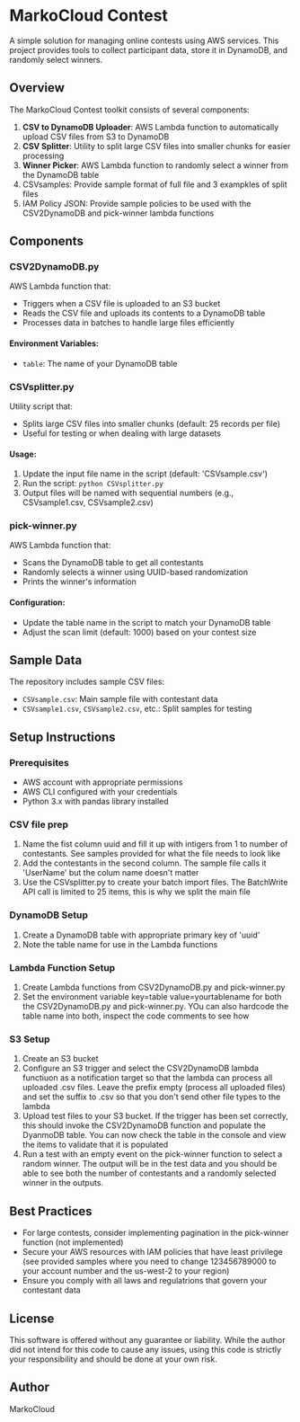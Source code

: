 # MarkoCloud Contest

A simple solution for managing online contests using AWS services. This project provides tools to collect participant data, store it in DynamoDB, and randomly select winners.

## Overview

The MarkoCloud Contest toolkit consists of several components:

1. **CSV to DynamoDB Uploader**: AWS Lambda function to automatically upload CSV files from S3 to DynamoDB
2. **CSV Splitter**: Utility to split large CSV files into smaller chunks for easier processing
3. **Winner Picker**: AWS Lambda function to randomly select a winner from the DynamoDB table
4. CSVsamples: Provide sample format of full file and 3 exampkles of split files
5. IAM Policy JSON: Provide sample policies to be used with the CSV2DynamoDB and pick-winner lambda functions

## Components

### CSV2DynamoDB.py

AWS Lambda function that:
- Triggers when a CSV file is uploaded to an S3 bucket
- Reads the CSV file and uploads its contents to a DynamoDB table
- Processes data in batches to handle large files efficiently

#### Environment Variables:
- `table`: The name of your DynamoDB table

### CSVsplitter.py

Utility script that:
- Splits large CSV files into smaller chunks (default: 25 records per file)
- Useful for testing or when dealing with large datasets

#### Usage:
1. Update the input file name in the script (default: 'CSVsample.csv')
2. Run the script: `python CSVsplitter.py`
3. Output files will be named with sequential numbers (e.g., CSVsample1.csv, CSVsample2.csv)

### pick-winner.py

AWS Lambda function that:
- Scans the DynamoDB table to get all contestants
- Randomly selects a winner using UUID-based randomization
- Prints the winner's information

#### Configuration:
- Update the table name in the script to match your DynamoDB table
- Adjust the scan limit (default: 1000) based on your contest size

## Sample Data

The repository includes sample CSV files:
- `CSVsample.csv`: Main sample file with contestant data
- `CSVsample1.csv`, `CSVsample2.csv`, etc.: Split samples for testing

## Setup Instructions

### Prerequisites
- AWS account with appropriate permissions
- AWS CLI configured with your credentials
- Python 3.x with pandas library installed

### CSV file prep
1. Name the fist column uuid and fill it up with intigers from 1 to number of contestants. See samples provided for what the file needs to look like
2. Add the contestants in the second column. The sample file calls it 'UserName' but the colum name doesn't matter
3. Use the CSVsplitter.py to create your batch import files. The BatchWrite API call is limited to 25 items, this is why we split the main file

### DynamoDB Setup
1. Create a DynamoDB table with appropriate primary key of 'uuid'
2. Note the table name for use in the Lambda functions

### Lambda Function Setup
1. Create Lambda functions from CSV2DynamoDB.py and pick-winner.py
2. Set the environment variable key=table value=yourtablename for both the CSV2DynamoDB.py and pick-winner.py. YOu can also hardcode the table name into both, inspect the code comments to see how

### S3 Setup 
1. Create an S3 bucket
2. Configure an S3 trigger and select the CSV2DynamoDB lambda functiuon as a notification target so that the lambda can process all uploaded .csv files. Leave the prefix empty (process all uploaded files) and set the suffix to .csv so that you don't send other file types to the lambda
3. Upload test files to your S3 bucket. If the trigger has been set correctly, this should invoke the CSV2DynamoDB function and populate the DyanmoDB table. You can now check the table in the console and view the items to validate that it is populated
4. Run a test with an empty event on the pick-winner function to select a random winner. The output will be in the test data and you should be able to see both the number of contestants and a randomly selected winner in the outputs.

## Best Practices

- For large contests, consider implementing pagination in the pick-winner function (not implemented)
- Secure your AWS resources with IAM policies that have least privilege (see provided samples where you need to change 123456789000 to your account number and the us-west-2 to your region)
- Ensure you comply with all laws and regulatrions that govern your contestant data

## License

This software is offered without any guarantee or liability. While the author did not intend for this code to cause any issues, using this code is strictly your responsibility and should be done at your own risk.

## Author

MarkoCloud
